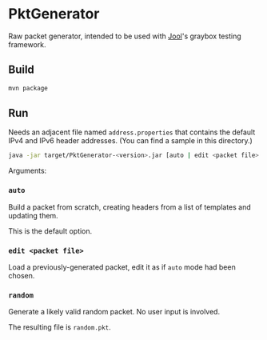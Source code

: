 # PktGenerator

Raw packet generator, intended to be used with [Jool](https://github.com/NICMx/NAT64)'s graybox testing framework.

## Build

```sh
mvn package
```

## Run

Needs an adjacent file named `address.properties` that contains the default IPv4 and IPv6 header addresses. (You can find a sample in this directory.)
 
```sh
java -jar target/PktGenerator-<version>.jar [auto | edit <packet file> | random]
```

Arguments:

### `auto`

Build a packet from scratch, creating headers from a list of templates and updating them.

This is the default option.

### `edit <packet file>`

Load a previously-generated packet, edit it as if `auto` mode had been chosen.

### `random`

Generate a likely valid random packet. No user input is involved.

The resulting file is `random.pkt`.
